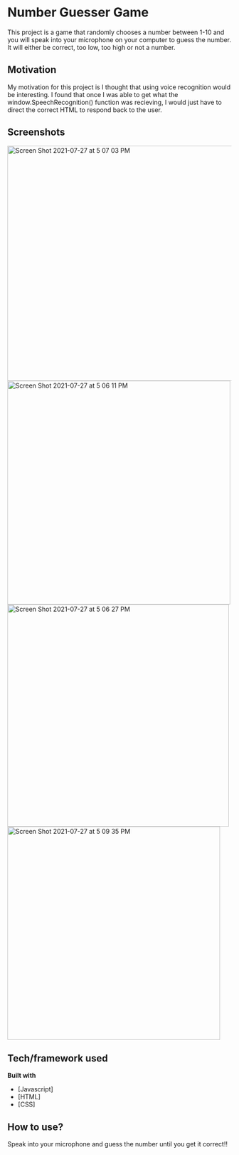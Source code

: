 # Number Guesser Game
This project is a game that randomly chooses a number between 1-10 and you will speak into your microphone on your computer to guess the number. 
It will either be correct, too low, too high or not a number.
## Motivation
My motivation for this project is I thought that using voice recognition would be interesting. 
I found that once I was able to get what the window.SpeechRecognition() function was recieving, 
I would just have to direct the correct HTML to respond back to the user.
## Screenshots
<img width="527" alt="Screen Shot 2021-07-27 at 5 07 03 PM" src="https://user-images.githubusercontent.com/67336625/127227561-4ae89371-2e5e-4b1f-bae2-8f45f4f71e9b.png">
<img width="501" alt="Screen Shot 2021-07-27 at 5 06 11 PM" src="https://user-images.githubusercontent.com/67336625/127227567-0568aeaa-f1a6-4240-9413-164ff0ad1ad6.png">
<img width="498" alt="Screen Shot 2021-07-27 at 5 06 27 PM" src="https://user-images.githubusercontent.com/67336625/127227572-de9393d3-084c-4084-b04e-3642fa98fe4c.png">
<img width="478" alt="Screen Shot 2021-07-27 at 5 09 35 PM" src="https://user-images.githubusercontent.com/67336625/127227832-9fee04e4-bcbf-4bf6-a861-f7d74fa9c0ce.png">


## Tech/framework used

<b>Built with</b>
- [Javascript]
- [HTML]
- [CSS]

## How to use?
Speak into your microphone and guess the number until you get it correct!!
